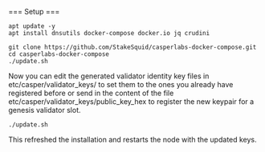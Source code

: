 === Setup ===

```
apt update -y
apt install dnsutils docker-compose docker.io jq crudini

git clone https://github.com/StakeSquid/casperlabs-docker-compose.git
cd casperlabs-docker-compose
./update.sh

```

Now you can edit the generated validator identity key files in etc/casper/validator_keys/ to set them to the ones you already have registered before or send in the content of the file etc/casper/validator_keys/public_key_hex to register the new keypair for a genesis validator slot.

```
./update.sh
```

This refreshed the installation and restarts the node with the updated keys.



